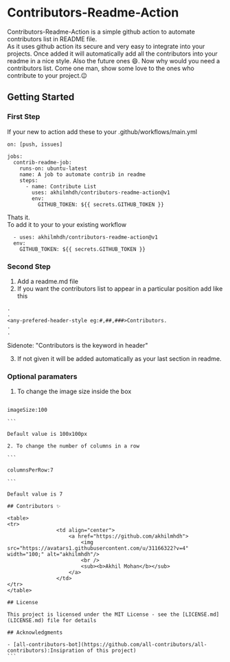 # Contributors-Readme-Action

Contributors-Readme-Action is a simple github action to automate contributors list in README file.<br>
As it uses github action its secure and very easy to integrate into your projects. Once added it will automatically add all the contributors into your readme in a nice style. Also the future ones :smile:. Now why would you need a contributors list. Come one man, show some love to the ones who contribute to your project.:wink:

## Getting Started

### First Step

If your new to action add these to your .github/workflows/main.yml

```
on: [push, issues]

jobs:
  contrib-readme-job:
    runs-on: ubuntu-latest
    name: A job to automate contrib in readme
    steps:
      - name: Contribute List
        uses: akhilmhdh/contributors-readme-action@v1
        env:
          GITHUB_TOKEN: ${{ secrets.GITHUB_TOKEN }}
```

Thats it.<br>
To add it to your to your existing workflow

```
  - uses: akhilmhdh/contributors-readme-action@v1
  env:
    GITHUB_TOKEN: ${{ secrets.GITHUB_TOKEN }}
```

### Second Step

1. Add a readme.md file
2. If you want the contributors list to appear in a particular position add like this

```
.
.
<any-prefered-header-style eg:#,##,###>Contributors.
.
.
```

Sidenote: "Contributors is the keyword in header"

3. If not given it will be added automatically as your last section in readme.

### Optional paramaters

1. To change the image size inside the box

````

imageSize:100

```

Default value is 100x100px

2. To change the number of columns in a row

```

columnsPerRow:7

```

Default value is 7

## Contributors ✨

<table>
<tr>
                <td align="center">
                    <a href="https://github.com/akhilmhdh">
                        <img src="https://avatars1.githubusercontent.com/u/31166322?v=4" width="100;" alt="akhilmhdh"/>
                        <br />
                        <sub><b>Akhil Mohan</b></sub>
                    </a>
                </td>
</tr>
</table>

## License

This project is licensed under the MIT License - see the [LICENSE.md](LICENSE.md) file for details

## Acknowledgments

- [all-contributors-bot](https://github.com/all-contributors/all-contributors):Insipration of this project)
```
````
